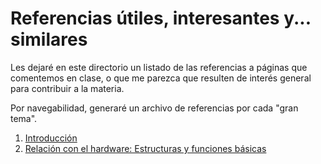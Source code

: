 # Referencias útiles, interesantes y... similares

Les dejaré en este directorio un listado de las referencias a páginas que comentemos
en clase, o que me parezca que resulten de interés general para contribuir a la
materia.

Por navegabilidad, generaré un archivo de referencias por cada "gran tema".

1. [Introducción](./1.introduccion.md)
2. [Relación con el hardware: Estructuras y funciones básicas](./2.relacion_con_el_hardware.md)
